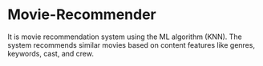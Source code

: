 # Movie-Recommender
It is movie recommendation system using the ML algorithm (KNN). The system recommends similar movies based on content features like genres, keywords, cast, and crew.
